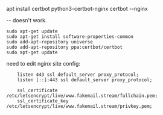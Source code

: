 apt install certbot python3-certbot-nginx
certbot --nginx

-- doesn't work.

    sudo apt-get update
    sudo apt-get install software-properties-common
    sudo add-apt-repository universe
    sudo add-apt-repository ppa:certbot/certbot
    sudo apt-get update

need to edit nginx site config:

        listen 443 ssl default_server proxy_protocol;
        listen [::]:443 ssl default_server proxy_protocol;

        ssl_certificate  /etc/letsencrypt/live/www.fakemail.stream/fullchain.pem;
        ssl_certificate_key  /etc/letsencrypt/live/www.fakemail.stream/privkey.pem;
        
